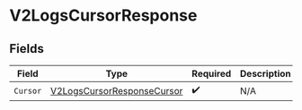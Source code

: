 # V2LogsCursorResponse


## Fields

| Field                                                                           | Type                                                                            | Required                                                                        | Description                                                                     |
| ------------------------------------------------------------------------------- | ------------------------------------------------------------------------------- | ------------------------------------------------------------------------------- | ------------------------------------------------------------------------------- |
| `Cursor`                                                                        | [V2LogsCursorResponseCursor](../../models/shared/v2logscursorresponsecursor.md) | :heavy_check_mark:                                                              | N/A                                                                             |